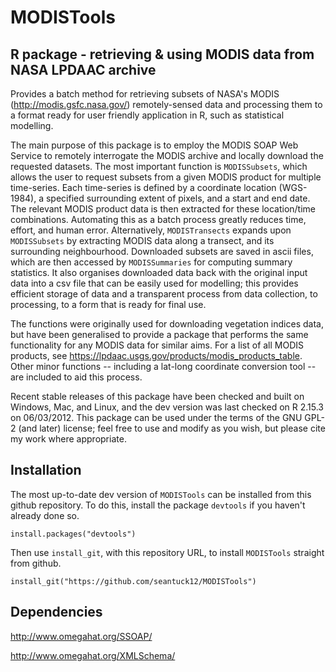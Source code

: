 MODISTools
=============
R package - retrieving & using MODIS data from NASA LPDAAC archive
-------------

Provides a batch method for retrieving subsets of NASA's MODIS (http://modis.gsfc.nasa.gov/) remotely-sensed data and processing them to a format ready for user friendly application in R, such as statistical modelling.

The main purpose of this package is to employ the MODIS SOAP Web Service to remotely interrogate the MODIS archive and locally download the requested datasets. The most important function is `MODISSubsets`, which allows the user to request subsets from a given MODIS product for multiple time-series. Each time-series is defined by a coordinate location (WGS-1984), a specified surrounding extent of pixels, and a start and end date. The relevant MODIS product data is then extracted for these location/time combinations. Automating this as a batch process greatly reduces time, effort, and human error. Alternatively, `MODISTransects` expands upon `MODISSubsets` by extracting MODIS data along a transect, and its surrounding neighbourhood. Downloaded subsets are saved in ascii files, which are then accessed by `MODISSummaries` for computing summary statistics. It also organises downloaded data back with the original input data into a csv file that can be easily used for modelling; this provides efficient storage of data and a transparent process from data collection, to processing, to a form that is ready for final use.

The functions were originally used for downloading vegetation indices data, but have been generalised to provide a package that performs the same functionality for any MODIS data for similar aims. For a list of all MODIS products, see https://lpdaac.usgs.gov/products/modis_products_table. Other minor functions -- including a lat-long coordinate conversion tool -- are included to aid this process.

Recent stable releases of this package have been checked and built on Windows, Mac, and Linux, and the dev version was last checked on R 2.15.3 on 06/03/2012. This package can be used under the terms of the GNU GPL-2 (and later) license; feel free to use and modify as you wish, but please cite my work where appropriate.


Installation
---------

The most up-to-date dev version of `MODISTools` can be installed from this github repository. To do this, install the package `devtools` if you haven't already done so.
```
install.packages("devtools")
```
Then use `install_git`, with this repository URL, to install `MODISTools` straight from github.
```
install_git("https://github.com/seantuck12/MODISTools")
```


Dependencies
----------

http://www.omegahat.org/SSOAP/

http://www.omegahat.org/XMLSchema/